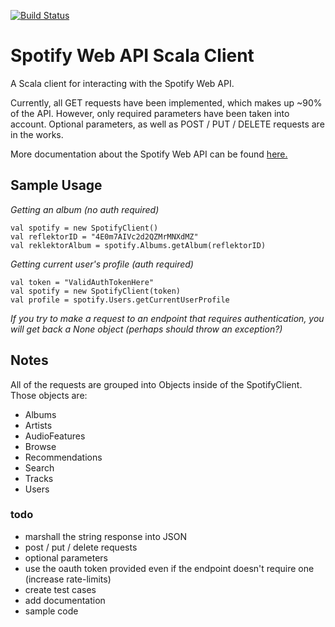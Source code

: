 [![Build Status](https://travis-ci.org/Jakeway/spotify-web-api-scala.svg?branch=master)](https://travis-ci.org/Jakeway/spotify-web-api-scala)

# Spotify Web API Scala Client 

A Scala client for interacting with the Spotify Web API.

Currently, all GET requests have been implemented, which makes up ~90% of the API. However, only required parameters have
been taken into account. Optional parameters, as well as POST / PUT / DELETE requests are in the works.

More documentation about the Spotify Web API can be found [here.](https://developer.spotify.com/web-api/)

## Sample Usage

_Getting an album (no auth required)_
```
val spotify = new SpotifyClient()
val reflektorID = "4E0m7AIVc2d2QZMrMNXdMZ"
val reklektorAlbum = spotify.Albums.getAlbum(reflektorID)
```

_Getting current user's profile (auth required)_
```
val token = "ValidAuthTokenHere"
val spotify = new SpotifyClient(token)
val profile = spotify.Users.getCurrentUserProfile
```
_If you try to make a request to an endpoint that requires authentication, you will get back a None object (perhaps should throw an exception?)_

## Notes

All of the requests are grouped into Objects inside of the SpotifyClient. Those objects are:
* Albums
* Artists
* AudioFeatures
* Browse
* Recommendations
* Search
* Tracks
* Users

### todo
* marshall the string response into JSON
* post / put / delete requests
* optional parameters
* use the oauth token provided even if the endpoint doesn't require one (increase rate-limits)
* create test cases
* add documentation
* sample code